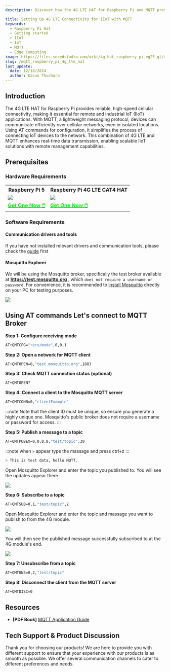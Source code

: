 ```yaml
---
description: Discover how the 4G LTE HAT for Raspberry Pi and MQTT protocol enable efficient, real-time communication for IoT and IIoT applications. Simplify remote connectivity with AT commands for scalable, high-speed data transmission and remote management.

title: Setting Up 4G LTE Connectivity for IIoT with MQTT
keywords:
  - Raspberry Pi Hat
  - Getting started
  - IIoT
  - IoT
  - MQTT
  - Edge Computing
image: https://files.seeedstudio.com/wiki/4g_hat_raspberry_pi_eg25_gl/mqtt_ex.webp
slug: /mqtt_raspberry_pi_4g_lte_hat
last_update:
  date: 12/18/2024
  author: Kasun Thushara
---
```


## Introduction 

The 4G LTE HAT for Raspberry Pi provides reliable, high-speed cellular connectivity, making it essential for remote and industrial IoT (IIoT) applications. With MQTT, a lightweight messaging protocol, devices can communicate efficiently over cellular networks, even in isolated locations. Using AT commands for configuration, it simplifies the process of connecting IoT devices to the network. This combination of 4G LTE and MQTT enhances real-time data transmission, enabling scalable IIoT solutions with remote management capabilities.

## Prerequisites

### Hardware Requirements

<div class="table-center">
  <table align="center">
    <tr>
        <th>Raspberry Pi 5</th>
         <th>Raspberry Pi 4G LTE CAT4 HAT</th>
    </tr>
    <tr>
        <td><div style={{textAlign:'center'}}><img src="https://media-cdn.seeedstudio.com/media/catalog/product/cache/bb49d3ec4ee05b6f018e93f896b8a25d/1/-/1-102110919-raspberry-pi-5-8gb-45font.jpg" style={{width:250, height:'auto'}}/></div></td>    
         <td><div style={{textAlign:'center'}}><img src="https://media-cdn.seeedstudio.com/media/catalog/product/cache/bb49d3ec4ee05b6f018e93f896b8a25d/1/_/1_23_1.jpg" style={{width:250, height:'auto'}}/></div></td>
    </tr>
      <tr>
        <td><div class="get_one_now_container" style={{textAlign: 'center'}}>
          <a class="get_one_now_item" href="https://www.seeedstudio.com/Raspberry-Pi-5-8GB-p-5810.html">
              <strong><span><font color={'FFFFFF'} size={"4"}> Get One Now 🖱️</font></span></strong>
          </a>
      </div></td>
<td><div class="get_one_now_container" style={{textAlign: 'center'}}>
          <a class="get_one_now_item" href="https://www.seeedstudio.com/LTE-CAT-4-EG25-GL-HAT-for-Raspberry-Pi-p-6325.html">
              <strong><span><font color={'FFFFFF'} size={"4"}> Get One Now 🖱️</font></span></strong>
          </a>
      </div></td>
    </tr>
  </table>
</div>

### Software Requirements 

#### Communication drivers and tools 

If you have not installed relevant drivers and communication tools, please check the [guide](https://wiki.seeedstudio.com/getting_started_raspberry_pi_4g_lte_hat/#software-preparation) first

#### Mosquitto Explorer

We will be using the Mosquitto broker, specifically the test broker available at **https://test.mosquitto.org** , which `does not require a username or password`. For convenience, it is recommended to [install Mosquitto](https://mqtt-explorer.com/) directly on your PC for testing purposes.

<div style={{ textAlign: 'center' }}>
  <img 
    src="https://files.seeedstudio.com/wiki/4g_hat_raspberry_pi_eg25_gl/mqtt_ex.PNG" 
    style={{ width: 500}} 
  />
</div>

## Using AT commands Let's connect to MQTT Broker

**Step 1: Configure receiving mode**

```bash
AT+QMTCFG="recv/mode",0,0,1
```
**Step 2: Open a network for MQTT client**

```bash
AT+QMTOPEN=0,"test.mosquitto.org",1883

```
**Step 3: Check MQTT connection status (optional)**

```bash
AT+QMTOPEN?
```

**Step 4: Connect a client to the Mosquitto MQTT server**

```bash
AT+QMTCONN=0,"clientExample"
```

:::note
Note that the client ID must be unique, so ensure you generate a highly unique one. Mosquitto's public broker does not require a username or password for access.
:::

**Step 5: Publish a message to a topic**

```bash
AT+QMTPUBEX=0,0,0,0,"test/topic",30 

```
:::note
 when `>` appear type the massage and press ctrl+z
:::

```bash
> This is test data, hello MQTT.
```
Open Mosquitto Explorer and enter the topic you published to. You will see the updates appear there.

<div style={{ textAlign: 'center' }}>
  <img 
    src="https://files.seeedstudio.com/wiki/4g_hat_raspberry_pi_eg25_gl/mqtt_pub.PNG" 
    style={{ width: 500}} 
  />
</div>


**Step 6: Subscribe to a topic**

```bash
AT+QMTSUB=0,1,"test/topic",2
```

Open Mosquitto Explorer and enter the topic  and massage you want to publish to from the 4G module.

<div style={{ textAlign: 'center' }}>
  <img 
    src="https://files.seeedstudio.com/wiki/4g_hat_raspberry_pi_eg25_gl/mqtt_sub_2.PNG" 
    style={{ width: 500}} 
  />
</div>

You will then see the published message successfully subscribed to at the 4G module's end.

<div style={{ textAlign: 'center' }}>
  <img 
    src="https://files.seeedstudio.com/wiki/4g_hat_raspberry_pi_eg25_gl/mqtt_sub_1.PNG" 
    style={{ width: 500}} 
  />
</div>

**Step 7: Unsubscribe from a topic**

```bash
AT+QMTUNS=0,2,"test/topic"
```

**Step 8:  Disconnect the client from the MQTT server**
```bash
AT+QMTDISC=0
```

## Resources


- **[PDF Book]** [MQTT Application Guide](https://files.seeedstudio.com/wiki/4g_hat_raspberry_pi_eg25_gl/Quectel_LTE_Standard_MQTT_Application_Note_V1.2.pdf )
  



## Tech Support & Product Discussion

Thank you for choosing our products! We are here to provide you with different support to ensure that your experience with our products is as smooth as possible. We offer several communication channels to cater to different preferences and needs.

<div class="button_tech_support_container">
<a href="https://forum.seeedstudio.com/" class="button_forum"></a> 
<a href="https://www.seeedstudio.com/contacts" class="button_email"></a>
</div>

<div class="button_tech_support_container">
<a href="https://discord.gg/eWkprNDMU7" class="button_discord"></a> 
<a href="https://github.com/Seeed-Studio/wiki-documents/discussions/69" class="button_discussion"></a>
</div>